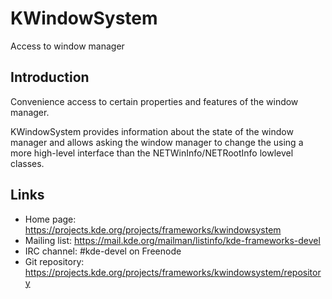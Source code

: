 # KWindowSystem

Access to window manager

## Introduction

Convenience access to certain properties and features of the window manager.

KWindowSystem provides information about the state of the window manager and
allows asking the window manager to change the using a more high-level
interface than the NETWinInfo/NETRootInfo lowlevel classes.

## Links

- Home page: <https://projects.kde.org/projects/frameworks/kwindowsystem>
- Mailing list: <https://mail.kde.org/mailman/listinfo/kde-frameworks-devel>
- IRC channel: #kde-devel on Freenode
- Git repository: <https://projects.kde.org/projects/frameworks/kwindowsystem/repository>
